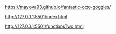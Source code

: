 https://maylova93.github.io/fantastic-octo-goggles/



http://127.0.0.1:5501/index.html



http://127.0.0.1:5501/functionsTwo.html
